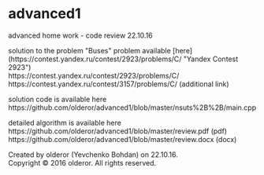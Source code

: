 # advanced1
advanced home work - code review 22.10.16
<p>
solution to the problem "Buses" problem available [here](https://contest.yandex.ru/contest/2923/problems/C/ "Yandex Contest 2923")<br />
https://contest.yandex.ru/contest/2923/problems/C/<br />
https://contest.yandex.ru/contest/3157/problems/C/ (additional link)<br />
</p>
<p>
solution code is available here<br />
https://github.com/olderor/advanced1/blob/master/nsuts%2B%2B/main.cpp<br />
</p>
<p>
detailed algorithm is available here<br />
https://github.com/olderor/advanced1/blob/master/review.pdf (pdf)<br />
https://github.com/olderor/advanced1/blob/master/review.docx (docx)<br />
</p>
Created by olderor (Yevchenko Bohdan) on 22.10.16.<br />
Copyright © 2016 olderor. All rights reserved.
